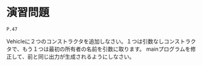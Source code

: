 
演習問題
========

`P.47`

Vehicleに２つのコンストラクタを追加しなさい。１つは引数なしコンストラクタで、もう１つは最初の所有者の名前を引数に取ります。
mainプログラムを修正して、前と同じ出力が生成されるようにしなさい。

